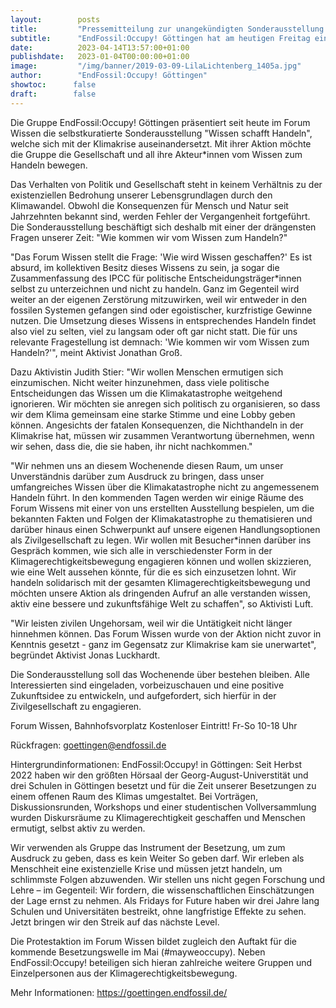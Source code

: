 ```yaml
---
layout:        posts
title:         "Pressemitteilung zur unangekündigten Sonderausstellung 'Wissen schafft   Handeln' im Forum Wissen"
subtitle:      "EndFossil:Occupy! Göttingen hat am heutigen Freitag eine neue Protest-Aktion gestartet."
date:          2023-04-14T13:57:00+01:00
publishdate:   2023-01-04T00:00:00+01:00
image:         "/img/banner/2019-03-09-LilaLichtenberg_1405a.jpg"
author:        "EndFossil:Occupy! Göttingen"
showtoc:      false
draft:        false
---
```


Die Gruppe EndFossil:Occupy! Göttingen präsentiert seit heute im Forum Wissen die selbstkuratierte Sonderausstellung "Wissen schafft Handeln", welche sich mit der Klimakrise auseinandersetzt. Mit ihrer Aktion möchte die Gruppe die Gesellschaft und all ihre Akteur*innen vom Wissen zum Handeln bewegen.

Das Verhalten von Politik und Gesellschaft steht in keinem Verhältnis zu der existenziellen Bedrohung unserer Lebensgrundlagen durch den Klimawandel. Obwohl die Konsequenzen für Mensch und Natur seit Jahrzehnten bekannt sind, werden Fehler der Vergangenheit fortgeführt. Die Sonderausstellung beschäftigt sich deshalb mit einer der drängensten Fragen unserer Zeit: "Wie kommen wir vom Wissen zum Handeln?"


"Das Forum Wissen stellt die Frage: 'Wie wird Wissen geschaffen?' Es ist absurd, im kollektiven Besitz dieses Wissens zu sein, ja sogar die Zusammenfassung des IPCC für politische Entscheidungsträger*innen selbst zu unterzeichnen und nicht zu handeln. Ganz im Gegenteil wird weiter an der eigenen Zerstörung mitzuwirken, weil wir entweder in den fossilen Systemen gefangen sind oder egoistischer, kurzfristige Gewinne nutzen. Die Umsetzung dieses Wissens in entsprechendes Handeln findet also viel zu selten, viel zu langsam oder oft gar nicht statt.
Die für uns relevante Fragestellung ist demnach: 'Wie kommen wir vom Wissen zum Handeln?'", meint Aktivist Jonathan Groß.

Dazu Aktivistin Judith Stier: "Wir wollen Menschen ermutigen sich einzumischen.
Nicht weiter hinzunehmen, dass viele politische Entscheidungen das Wissen um die Klimakatastrophe weitgehend ignorieren.
Wir möchten sie anregen sich politisch zu organisieren, so dass wir dem Klima gemeinsam eine starke Stimme und eine Lobby geben können. Angesichts der fatalen Konsequenzen, die Nichthandeln in der Klimakrise hat, müssen wir zusammen Verantwortung übernehmen, wenn wir sehen, dass die, die sie haben, ihr nicht nachkommen."

"Wir nehmen uns an diesem Wochenende diesen Raum, um unser Unverständnis darüber zum Ausdruck zu bringen, dass unser umfangreiches Wissen über die Klimakatastrophe nicht zu angemessenem Handeln führt. In den kommenden Tagen werden wir einige Räume des Forum Wissens mit einer von uns erstellten Ausstellung bespielen, um die bekannten Fakten und Folgen der Klimakatastrophe zu thematisieren und darüber hinaus einen Schwerpunkt auf unsere eigenen Handlungsoptionen als Zivilgesellschaft zu legen. Wir wollen mit Besucher*innen darüber ins Gespräch kommen, wie sich alle in verschiedenster Form in der Klimagerechtigkeitsbewegung engagieren können und wollen skizzieren, wie eine Welt aussehen könnte, für die es sich einzusetzen lohnt. Wir handeln solidarisch mit der gesamten Klimagerechtigkeitsbewegung und möchten unsere Aktion als dringenden Aufruf an alle verstanden wissen, aktiv eine bessere und zukunftsfähige Welt zu schaffen", so Aktivisti Luft.

"Wir leisten zivilen Ungehorsam, weil wir die Untätigkeit nicht länger hinnehmen können. Das Forum Wissen wurde von der Aktion nicht zuvor in Kenntnis gesetzt - ganz im Gegensatz zur Klimakrise kam sie unerwartet", begründet Aktivist Jonas Luckhardt.

Die Sonderausstellung soll das Wochenende über bestehen bleiben. Alle Interessierten sind eingeladen, vorbeizuschauen und eine positive Zukunftsidee zu entwickeln, und aufgefordert, sich hierfür in der Zivilgesellschaft zu engagieren.

Forum Wissen, Bahnhofsvorplatz
Kostenloser Eintritt!
Fr-So 10-18 Uhr


Rückfragen: goettingen@endfossil.de

Hintergrundinformationen:
EndFossil:Occupy! in Göttingen:
Seit Herbst 2022 haben wir den größten Hörsaal der Georg-August-Universtität und drei Schulen in Göttingen besetzt und für die Zeit unserer Besetzungen zu einem offenen Raum des Klimas umgestaltet. Bei Vorträgen, Diskussionsrunden, Workshops und einer studentischen Vollversammlung wurden Diskursräume zu Klimagerechtigkeit geschaffen und Menschen ermutigt, selbst aktiv zu werden.

Wir verwenden als Gruppe das Instrument der Besetzung, um zum Ausdruck zu geben, dass es kein Weiter So geben darf. Wir erleben als Menschheit eine existenzielle Krise und müssen jetzt handeln, um schlimmste Folgen abzuwenden. Wir stellen uns nicht gegen Forschung und Lehre – im Gegenteil: Wir fordern, die wissenschaftlichen Einschätzungen der Lage ernst zu nehmen.
Als Fridays for Future haben wir drei Jahre lang Schulen und Universitäten bestreikt, ohne langfristige Effekte zu sehen. Jetzt bringen wir den Streik auf das nächste Level.

Die Protestaktion im Forum Wissen bildet zugleich den Auftakt für die kommende Besetzungswelle im Mai (#mayweoccupy). Neben EndFossil:Occupy! beteiligen sich hieran zahlreiche weitere Gruppen und Einzelpersonen aus der Klimagerechtigkeitsbewegung.

Mehr Informationen: https://goettingen.endfossil.de/

